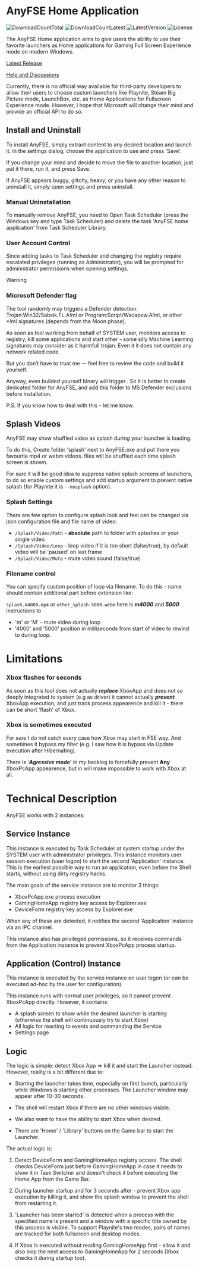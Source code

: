 # AnyFSE Home Application
![DownloadCountTotal](https://img.shields.io/github/downloads/ashpynov/AnyFSE/total?label=total%20downloads&style=plastic) ![DownloadCountLatest](https://img.shields.io/github/downloads/ashpynov/AnyFSE/latest/total?style=plastic) ![LatestVersion](https://img.shields.io/github/v/tag/ashpynov/AnyFSE?label=Latest%20version&style=plastic) ![License](https://img.shields.io/github/license/ashpynov/AnyFSE?style=plastic)

The AnyFSE Home application aims to give users the ability to use their favorite launchers as Home applications for Gaming Full Screen Experience mode on modern Windows.

[Latest Release](https://github.com/ashpynov/AnyFSE/releases/latest)

[Help and Discussions](https://discord.gg/AfkERzTEut)

Currently, there is no official way available for third-party developers to allow their users to choose custom launchers like Playnite, Steam Big Picture mode, LaunchBox, etc. as Home Applications for Fullscreen Experience mode.
However, I hope that Microsoft will change their mind and provide an official API to do so.


## Install and Uninstall

To install AnyFSE, simply extract content to any desired location and launch it. In the settings dialog, choose the application to use and press 'Save'.

If you change your mind and decide to move the file to another location, just put it there, run it, and press Save.

If AnyFSE appears buggy, glitchy, heavy, or you have any other reason to uninstall it, simply open settings and press uninstall.

### Manual Uninstallation
To manually remove AnyFSE, you need to Open Task Scheduler (press the Windows key and type Task Scheduler) and delete the task 'AnyFSE home application' from Task Scheduler Library.


### User Account Control
Since adding tasks to Task Scheduler and changing the registry require escalated privileges (running as Administrator), you will be prompted for administrator permissions when opening settings.

> [!WARNING]
> ### Microsoft Defender flag
> The tool randomly may triggers a Defender detection: Trojan:Win32/Sabsik.FL.A!ml or Program:Script/Wacapew.A!ml, or other *!ml signatures (depends from the Moon phase).
>
> As soon as tool working from behalf of SYSTEM user, monitors access to registry, kill some applications and start other - some silly Machine Learning signatures may consider as it harmfull trojan. Even it it does not contain any network related code.
>
> But you don’t have to trust me — feel free to review the code and build it yourself.
>
> Anyway, even builded yourself binary will trigger . So it is better to create dedicated folder
> for AnyFSE, and add this folder to MS Defender exclusions before installation.
>
> P.S. If you know how to deal with this  - let me know.

## Splash Videos
AnyFSE may show shuffled video as splash during your launcher is loading.

To do this, Create folder 'splash' next to AnyFSE.exe and put there you favourite mp4 or webm videos. files will be shuffled each time splash screen is shown.

For sure it will be good idea to suppress native splash screens of launchers, to do so enable custom settings and add startup argument to prevent native splash (for Playnite it is ```--nosplash``` option).

### Splash Settings
There are few option to configure splash look and feel can be changed via json configuration file and file name of video:
- ```/Splash/Video/Path``` - **absolute** path to folder with splashes or your single video
- ```/Splash/Video/Loop``` - loop video if it is too short (false/true), by default video will be 'paused' on last frame
- ```/Splash/Video/Mute``` - mute video sound (false/true)

### Filename control
You can specify custom position of loop via filename. To do this - name should contain additional part before extension like:

```splash.m4000.mp4``` or ```other_splash.5000.webm``` here is ***m4000*** and ***5000*** instructions to
- 'm' or 'M' - mute video during loop
- '4000' and '5000' position in milliseconds from start of video to rewind to during loop.

# Limitations
### Xbox flashes for seconds
As soon as this tool does not actually ***replace*** XboxApp and does not so deeply integrated to system (e.g as driver) it cannot actually ***prevent*** XboxApp execution, and just track process appearence and kill it - there can be short 'flash' of Xbox.

### Xbox is sometimes executed
For sure I do not catch every case how Xbox may start in FSE way. And sometimes it bypass my filter (e.g. I saw how it is bypass via Update execution after Hibernating).

There is '***Agressive mode***' in my backlog to forcefully prevent **Any** XboxPcApp appearence, but in will make impossible to work with Xbox at all.


# Technical Description

AnyFSE works with 2 instances:

## Service Instance
This instance is executed by Task Scheduler at system startup under the SYSTEM user with administrator privileges. This instance monitors user session execution (user logon) to start the second 'Application' instance. This is the earliest possible way to run an application, even before the Shell starts, without using dirty registry hacks.

The main goals of the service instance are to monitor 3 things:

- XboxPcApp.exe process execution
- GamingHomeApp registry key access by Explorer.exe
- DeviceForm registry key access by Explorer.exe

When any of these are detected, it notifies the second 'Application' instance via an IPC channel.

This instance also has privileged permissions, so it receives commands from the Application instance to prevent XboxPcApp process startup.

## Application (Control) Instance

This instance is executed by the service instance on user logon (or can be executed ad-hoc by the user for configuration).

This instance runs with normal user privileges, so it cannot prevent XboxPcApp directly. However, it contains:

- A splash screen to show while the desired launcher is starting (otherwise the shell will continuously try to start Xbox)
- All logic for reacting to events and commanding the Service
- Settings page

## Logic

The logic is simple: detect Xbox App => kill it and start the Launcher instead. However, reality is a bit different due to:

* Starting the launcher takes time, especially on first launch, particularly while Windows is starting other processes. The Launcher window may appear after 10-30 seconds.

* The shell will restart Xbox if there are no other windows visible.

* We also want to have the ability to start Xbox when desired.

* There are 'Home' / 'Library' buttons on the Game bar to start the Launcher.

The actual logic is:

1. Detect DeviceForm and GamingHomeApp registry access. The shell checks DeviceForm just before GamingHomeApp in case it needs to show it in Task Switcher and doesn't check it before executing the Home App from the Game Bar.

2. During launcher startup and for 3 seconds after - prevent Xbox app execution by killing it, and show the splash window to prevent the shell from restarting it.

3. 'Launcher has been started' is detected when a process with the specified name is present and a window with a specific title owned by this process is visible. To support Playnite's two modes, pairs of names are tracked for both fullscreen and desktop modes.


4. If Xbox is executed without reading GamingHomeApp first - allow it and also skip the next access to GamingHomeApp for 2 seconds (Xbox checks it during startup too).
